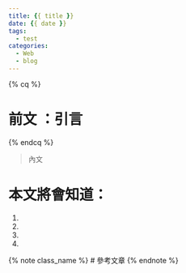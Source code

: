 ```yaml
---
title: {{ title }}
date: {{ date }}
tags:
  - test
categories:
  - Web
  - blog
---
```


{% cq %} 
# 前文 ：引言
 {% endcq %}
 <blockquote class="blockquote-center">
 內文</blockquote>



# 本文將會知道：
  1. 
  2. 
  3. 
  4. 

<!--more-->




{% note class_name %} # 參考文章 {% endnote %}